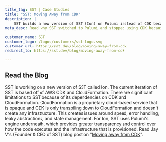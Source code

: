 ```yaml
---
title_tag: SST | Case Studies
title: "SST: Moving Away from CDK"
description: |
    SST builds a new version of SST (Ion) on Pulumi instead of CDK because of its limitations around speed, error handling, leaky abstractions, non-AWS provider support, and more.
meta_desc: Read why SST switched to Pulumi and stopped using CDK because of its limitations around speed, error handling, leaky abstractions, non-AWS provider support, and more.

customer_name: SST
customer_logo: /logos/customers/sst-logo.svg
customer_url: https://sst.dev/blog/moving-away-from-cdk
redirect_to: https://sst.dev/blog/moving-away-from-cdk

---
```


## Read the Blog

   SST is working on a new version of SST called Ion. The current iteration of SST is based off of AWS CDK and CloudFormation. There are significant limitations to SST because of its dependencies on CDK and CloudFormation. CloudFormation is a proprietary cloud-based service that is opaque and CDK is only transpiling down to CloudFormation and doesn't create any infrastructure. This creates issues around speed, error handling, leaky abstractions, and state management. For Ion, SST uses Pulumi's engine underneath, which provides greater transparency and control over how the code executes and the infrastructure that is provisioned. Read Jay V's (Founder & CEO of SST) blog post on "[Moving away from CDK](https://sst.dev/blog/moving-away-from-cdk.html)".
